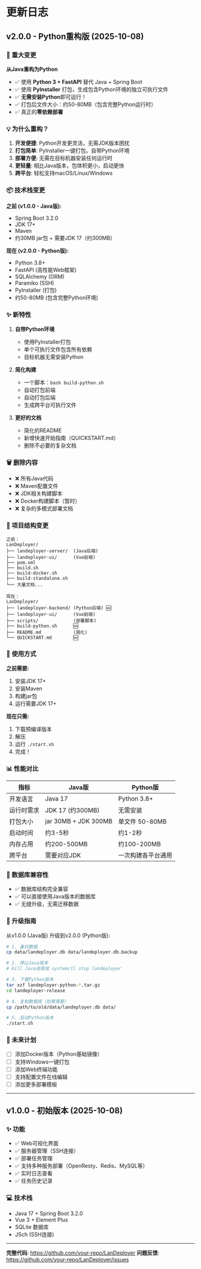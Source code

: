 # 更新日志

## v2.0.0 - Python重构版 (2025-10-08)

### 🎉 重大变更

**从Java重构为Python**

- ✅ 使用 **Python 3 + FastAPI** 替代 Java + Spring Boot
- ✅ 使用 **PyInstaller** 打包，生成包含Python环境的独立可执行文件
- ✅ **无需安装Python**即可运行！
- ✅ 打包后文件大小：约50-80MB（包含完整Python运行时）
- ✅ 真正的**零依赖部署**

### 💡 为什么重构？

1. **开发便捷**: Python开发更灵活，无需JDK版本困扰
2. **打包简单**: PyInstaller一键打包，自带Python环境
3. **部署方便**: 无需在目标机器安装任何运行时
4. **更轻量**: 相比Java版本，包体积更小，启动更快
5. **跨平台**: 轻松支持macOS/Linux/Windows

### 📦 技术栈变更

**之前 (v1.0.0 - Java版):**
- Spring Boot 3.2.0
- JDK 17+
- Maven
- 约30MB jar包 + 需要JDK 17（约300MB）

**现在 (v2.0.0 - Python版):**
- Python 3.8+
- FastAPI (高性能Web框架)
- SQLAlchemy (ORM)
- Paramiko (SSH)
- PyInstaller (打包)
- 约50-80MB (包含完整Python环境)

### ✨ 新特性

1. **自带Python环境**
   - 使用PyInstaller打包
   - 单个可执行文件包含所有依赖
   - 目标机器无需安装Python

2. **简化构建**
   - 一个脚本：`bash build-python.sh`
   - 自动打包前端
   - 自动打包后端
   - 生成跨平台可执行文件

3. **更好的文档**
   - 简化的README
   - 新增快速开始指南（QUICKSTART.md）
   - 删除不必要的复杂文档

### 🗑️ 删除内容

- ❌ 所有Java代码
- ❌ Maven配置文件
- ❌ JDK相关构建脚本
- ❌ Docker构建脚本（暂时）
- ❌ 复杂的多模式部署文档

### 📂 项目结构变更

```
之前：
LanDeployer/
├── landeployer-server/  (Java后端)
├── landeployer-ui/      (Vue前端)
├── pom.xml
├── build.sh
├── build-docker.sh
├── build-standalone.sh
└── 大量文档...

现在：
LanDeployer/
├── landeployer-backend/ (Python后端) 🆕
├── landeployer-ui/      (Vue前端)
├── scripts/             (部署脚本)
├── build-python.sh      🆕
├── README.md            (简化)
└── QUICKSTART.md        🆕
```

### 🚀 使用方式

**之前需要:**
1. 安装JDK 17+
2. 安装Maven
3. 构建jar包
4. 运行需要JDK 17+

**现在只需:**
1. 下载预编译版本
2. 解压
3. 运行 `./start.sh`
4. 完成！

### 📊 性能对比

| 指标 | Java版 | Python版 |
|------|--------|---------|
| 开发语言 | Java 17 | Python 3.8+ |
| 运行时需求 | JDK 17 (约300MB) | 无需安装 |
| 打包大小 | jar 30MB + JDK 300MB | 单文件 50-80MB |
| 启动时间 | 约3-5秒 | 约1-2秒 |
| 内存占用 | 约200-500MB | 约100-200MB |
| 跨平台 | 需要对应JDK | 一次构建各平台通用 |

### 🔄 数据库兼容性

- ✅ 数据库结构完全兼容
- ✅ 可以直接使用Java版本的数据库
- ✅ 无缝升级，无需迁移数据

### 📝 升级指南

从v1.0.0 (Java版) 升级到v2.0.0 (Python版):

```bash
# 1. 备份数据
cp data/landeployer.db data/landeployer.db.backup

# 2. 停止Java版本
# kill Java进程或 systemctl stop landeployer

# 3. 下载Python版本
tar xzf landeployer-python-*.tar.gz
cd landeployer-release

# 4. 复制数据库（如果需要）
cp /path/to/old/data/landeployer.db data/

# 5. 启动Python版本
./start.sh
```

### 🎯 未来计划

- [ ] 添加Docker版本（Python基础镜像）
- [ ] 支持Windows一键打包
- [ ] 添加Web终端功能
- [ ] 支持配置文件在线编辑
- [ ] 添加更多部署模板

---

## v1.0.0 - 初始版本 (2025-10-08)

### ✨ 功能

- ✅ Web可视化界面
- ✅ 服务器管理（SSH连接）
- ✅ 部署任务管理
- ✅ 支持多种服务部署（OpenResty、Redis、MySQL等）
- ✅ 实时日志查看
- ✅ 任务历史记录

### 💻 技术栈

- Java 17 + Spring Boot 3.2.0
- Vue 3 + Element Plus
- SQLite 数据库
- JSch (SSH连接)

---

**完整代码**: https://github.com/your-repo/LanDeployer
**问题反馈**: https://github.com/your-repo/LanDeployer/issues

